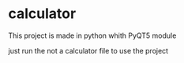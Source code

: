 # calculator

This project is made in python whith PyQT5 module

just run the not a calculator file to use the project 
